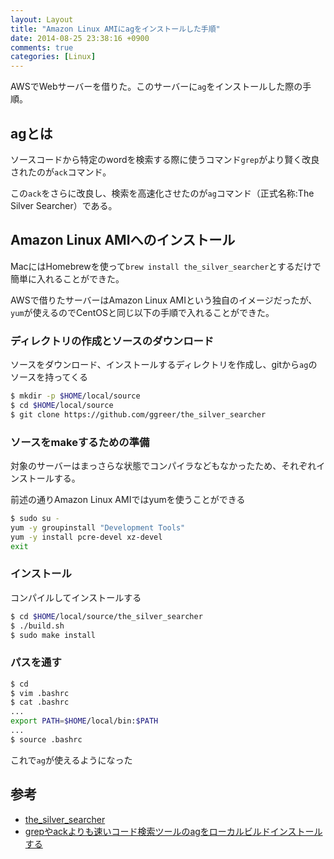 ```yaml
---
layout: Layout
title: "Amazon Linux AMIにagをインストールした手順"
date: 2014-08-25 23:38:16 +0900
comments: true
categories: [Linux]
---
```

AWSでWebサーバーを借りた。このサーバーに```ag```をインストールした際の手順。

## agとは
ソースコードから特定のwordを検索する際に使うコマンド```grep```がより賢く改良されたのが```ack```コマンド。

この```ack```をさらに改良し、検索を高速化させたのが```ag```コマンド（正式名称:The Silver Searcher）である。

## Amazon Linux AMIへのインストール
MacにはHomebrewを使って```brew install the_silver_searcher```とするだけで簡単に入れることができた。

AWSで借りたサーバーはAmazon Linux AMIという独自のイメージだったが、```yum```が使えるのでCentOSと同じ以下の手順で入れることができた。

### ディレクトリの作成とソースのダウンロード
ソースをダウンロード、インストールするディレクトリを作成し、gitから```ag```のソースを持ってくる
```bash
$ mkdir -p $HOME/local/source
$ cd $HOME/local/source
$ git clone https://github.com/ggreer/the_silver_searcher
```

### ソースをmakeするための準備
対象のサーバーはまっさらな状態でコンパイラなどもなかったため、それぞれインストールする。

前述の通りAmazon Linux AMIではyumを使うことができる
```bash
$ sudo su -
yum -y groupinstall "Development Tools"
yum -y install pcre-devel xz-devel
exit
```

### インストール
コンパイルしてインストールする
```bash
$ cd $HOME/local/source/the_silver_searcher
$ ./build.sh
$ sudo make install
```

### パスを通す
```bash
$ cd
$ vim .bashrc
$ cat .bashrc
...
export PATH=$HOME/local/bin:$PATH
...
$ source .bashrc
```
これで```ag```が使えるようになった

## 参考
* [the_silver_searcher](https://github.com/ggreer/the_silver_searcher)
* [grepやackよりも速いコード検索ツールのagをローカルビルドインストールする](http://qiita.com/sifue/items/55d0c5c11a0571af3b8e)
